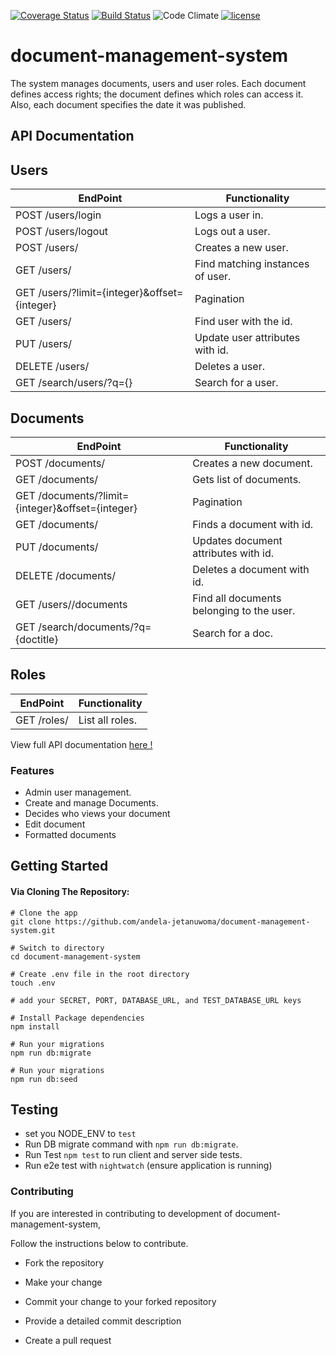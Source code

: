 [![Coverage Status](https://coveralls.io/repos/github/andela-jetanuwoma/document-management-system/badge.svg?branch=develop)](https://coveralls.io/github/andela-jetanuwoma/document-management-system?branch=develop) [![Build Status](https://travis-ci.org/andela-jetanuwoma/document-management-system.svg?branch=develop)](https://travis-ci.org/andela-jetanuwoma/document-management-system)
![Code Climate](https://codeclimate.com/github/andela-jetanuwoma/document-management-system/badges/gpa.svg)
[![license](https://img.shields.io/github/license/mashape/apistatus.svg)]()
# document-management-system
The system manages documents, users and user roles. Each document defines access rights; the document defines which roles can access it. Also, each document specifies the date it was published.

## API Documentation

## Users

EndPoint | Functionality
-------- | -------------
POST /users/login | Logs a user in.
POST /users/logout | Logs out a user.
POST /users/ | Creates a new user.
GET /users/ | Find matching instances of user.
GET /users/?limit={integer}&offset={integer} | Pagination
GET /users/<id> | Find user with the id.
PUT /users/<id> | Update user attributes with id.
DELETE /users/<id> | Deletes a user.
GET /search/users/?q={} | Search for a user.

## Documents

EndPoint | Functionality
-------- | -------------
POST /documents/ | Creates a new document.
GET /documents/ | Gets list of documents.
GET /documents/?limit={integer}&offset={integer} | Pagination
GET /documents/<id> | Finds a document with id.
PUT /documents/<id> | Updates document attributes with id.
DELETE /documents/<id> | Deletes a document with id.
GET /users/<id>/documents | Find all documents belonging to the user.
GET /search/documents/?q={doctitle} | Search for a doc.

## Roles

EndPoint | Functionality
-------- | -------------
GET /roles/ | List all roles.

View full API documentation [here !](https://wedoc-staging.herokuapp.com/api-docs/)

### Features
  - Admin user management.
  - Create and manage Documents. 
  - Decides who views your document
  - Edit document
  - Formatted documents

## Getting Started

#### Via Cloning The Repository:

```
# Clone the app
git clone https://github.com/andela-jetanuwoma/document-management-system.git

# Switch to directory
cd document-management-system

# Create .env file in the root directory
touch .env

# add your SECRET, PORT, DATABASE_URL, and TEST_DATABASE_URL keys

# Install Package dependencies
npm install

# Run your migrations
npm run db:migrate

# Run your migrations
npm run db:seed
```

## Testing
-   set you NODE_ENV to `test`
-   Run DB migrate command with `npm run db:migrate`.
-   Run Test `npm test` to run client and server side tests.
-   Run e2e test with `nightwatch` (ensure application is running)



### Contributing

If you are interested in contributing to development of document-management-system,

Follow the instructions below to contribute.

- Fork the repository

- Make your change

- Commit your change to your forked repository 

- Provide a detailed commit description 

- Create a pull request

